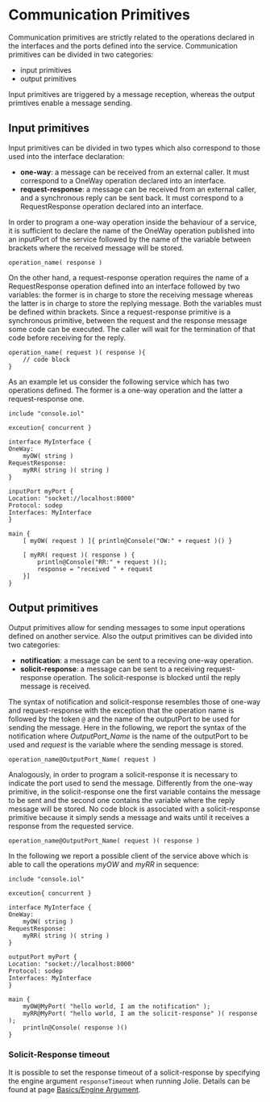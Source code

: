 # Communication Primitives

Communication primitives are strictly related to the operations declared in the interfaces and the ports defined into the service. Communication primitives can be divided in two categories:

* input primitives
* output primitives

Input primitives are triggered by a message reception, whereas the output primtives enable a message sending.

## Input primitives

Input primitives can be divided in two types which also correspond to those used into the interface declaration:

* **one-way**: a message can be received from an external caller. It must correspond to a OneWay operation declared into an interface.
* **request-response**: a message can be received from an external caller, and a synchronous reply can be sent back. It must correspond to a RequestResponse operation declared into an interface.

In order to program a one-way operation inside the behaviour of a service, it is sufficient to declare the name of the OneWay operation published into an inputPort of the service followed by the name of the variable between brackets where the received message will be stored.

```text
operation_name( response )
```

On the other hand, a request-response operation requires the name of a RequestResponse operation defined into an interface followed by two variables: the former is in charge to store the receiving message whereas the latter is in charge to store the replying message. Both the variables must be defined within brackets. Since a request-response primitive is a synchronous primitive, between the request and the response message some code can be executed. The caller will wait for the termination of that code before receiving for the reply.

```text
operation_name( request )( response ){
    // code block
}
```

As an example let us consider the following service which has two operations defined. The former is a one-way operation and the latter a request-response one.

```text
include "console.iol"

exceution{ concurrent }

interface MyInterface {
OneWay:
    myOW( string )
RequestResponse: 
    myRR( string )( string ) 
}

inputPort myPort {
Location: "socket://localhost:8000"
Protocol: sodep
Interfaces: MyInterface
}

main {
    [ myOW( request ) ]{ println@Console("OW:" + request )() }

    [ myRR( request )( response ) {
        println@Console("RR:" + request )();
        response = "received " + request
    }]
}
```

## Output primitives

Output primitives allow for sending messages to some input operations defined on another service. Also the output primitives can be divided into two categories:

* **notification**: a message can be sent to a receving one-way operation.
* **solicit-response**: a message can be sent to a receiving request-response operation. The solicit-response is blocked until the reply message is received.

The syntax of notification and solicit-response resembles those of one-way and request-response with the exception that the operation name is followed by the token `@` and the name of the outputPort to be used for sending the message. Here in the following, we report the syntax of the notification where _OutputPort\_Name_ is the name of the outputPort to be used and _request_ is the variable where the sending message is stored.

```text
operation_name@OutputPort_Name( request )
```

Analogously, in order to program a solicit-response it is necessary to indicate the port used to send the message. Differently from the one-way primitive, in the solicit-response one the first variable contains the message to be sent and the second one contains the variable where the reply message will be stored. No code block is associated with a solicit-response primitive because it simply sends a message and waits until it receives a response from the requested service.

```text
operation_name@OutputPort_Name( request )( response )
```

In the following we report a possible client of the service above which is able to call the operations _myOW_ and _myRR_ in sequence:

```text
include "console.iol"

exceution{ concurrent }

interface MyInterface {
OneWay:
    myOW( string )
RequestResponse: 
    myRR( string )( string ) 
}

outputPort myPort {
Location: "socket://localhost:8000"
Protocol: sodep
Interfaces: MyInterface
}

main {
    myOW@MyPort( "hello world, I am the notification" );
    myRR@MyPort( "hello world, I am the solicit-response" )( response );
    println@Console( response )()
}
```

### Solicit-Response timeout

It is possible to set the response timeout of a solicit-response by specifying the engine argument `responseTimeout` when running Jolie. Details can be found at page [Basics/Engine Argument](../engine_arguments.md).

